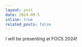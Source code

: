 ```yaml
---
layout: post
date: 2024-09-5
inline: true
related_posts: false
---
```


<!-- I will be presenting at [FOCS 2024](https://focs.computer.org/2024/program/schedule/) on our [paper on seedless condensers](https://arxiv.org/abs/2312.15087)! -->

I will be presenting at FOCS 2024!
